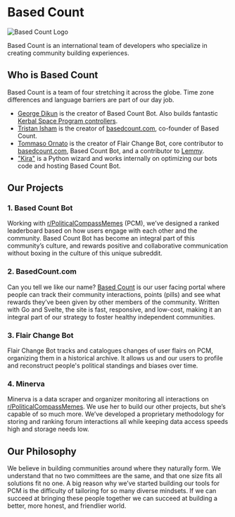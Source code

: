 # Based Count
![Based Count Logo](https://github.com/basedcount/.github/assets/53061271/715fb3d7-87db-4057-9207-645d51031abc)

Based Count is an international team of developers who specialize in creating community building experiences. 

## Who is Based Count
Based Count is a team of four stretching it across the globe. Time zone differences and language barriers are part of our day job. 

- [George Dikun](https://github.com/CodapopKSP) is the creator of Based Count Bot. Also builds fantastic [Kerbal Space Program controllers]([https://codapopksp.github.io/](https://untitledspacecraft.com/)). 
- [Tristan Isham](https://github.com/tristanisham) is the creator of [basedcount.com](https://basedcount.com), co-founder of Based Count. 
- [Tommaso Ornato](https://github.com/ornato-t) is the creator of Flair Change Bot, core contributor to [basedcount.com](https://basedcount.com), Based Count Bot, and a contributor to [Lemmy](https://join-lemmy.org/). 
- ["Kira"](https://github.com/isFakeAccount) is a Python wizard and works internally on optimizing our bots code and hosting Based Count Bot. 

## Our Projects
### 1. Based Count Bot
Working with [r/PoliticalCompassMemes](https://old.reddit.com/politicalcompassmemes) (PCM), we’ve designed a ranked leaderboard based on how users engage with each other and the community. Based Count Bot has become an integral part of this community’s culture, and rewards positive and collaborative communication without boxing in the culture of this unique subreddit. 

### 2. BasedCount.com
Can you tell we like our name? [Based Count](https://basedcount.com) is our user facing portal where people can track their community interactions, points (pills) and see what rewards they’ve been given by other members of the community. Written with Go and Svelte, the site is fast, responsive, and low-cost, making it an integral part of our strategy to foster healthy independent communities. 

### 3. Flair Change Bot
Flair Change Bot tracks and catalogues changes of user flairs on PCM, organizing them in a historical archive. It allows us and our users to profile and reconstruct people's political standings and biases over time.

### 4. Minerva
Minerva is a data scraper and organizer monitoring all interactions on [r/PoliticalCompassMemes](https://old.reddit.com/politicalcompassmemes). We use her to build our other projects, but she’s capable of so much more. We’ve developed a proprietary methodology for storing and ranking forum interactions all while keeping data access speeds high and storage needs low. 

## Our Philosophy
We believe in building communities around where they naturally form. We understand that no two committees are the same, and that one size fits all solutions fit no one. A big reason why we’ve started building our tools for PCM is the difficulty of tailoring for so many diverse mindsets. If we can succeed at bringing these people together we can succeed at building a better, more honest, and friendlier world. 
